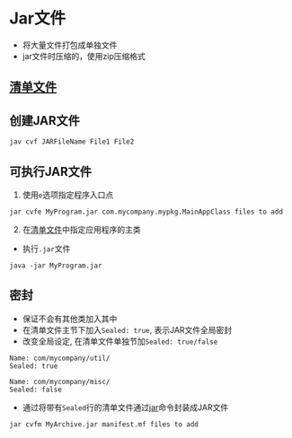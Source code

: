 # Jar文件

- 将大量文件打包成单独文件
- jar文件时压缩的，使用zip压缩格式

## [清单文件](Java_Jar_Manifest_File.md)

## 创建JAR文件

```shell
jav cvf JARFileName File1 File2
```


## 可执行JAR文件

1. 使用`e`选项指定程序入口点

```shell
jar cvfe MyProgram.jar com.mycompany.mypkg.MainAppClass files to add
```

2. 在[清单文件](Java_Jar_Manifest_File.md)中指定应用程序的主类

- 执行`.jar`文件

```shell
java -jar MyProgram.jar
```

## 密封

- 保证不会有其他类加入其中
- 在清单文件主节下加入`Sealed: true`, 表示JAR文件全局密封
- 改变全局设定, 在清单文件单独节加`Sealed: true/false` 

```
Name: com/mycompany/util/
Sealed: true

Name: com/mycompany/misc/
Sealed: false
```

- 通过将带有`Sealed`行的清单文件通过[jar](Java_Command_Jar.md)命令封装成JAR文件

```shell
jar cvfm MyArchive.jar manifest.mf files to add
```




